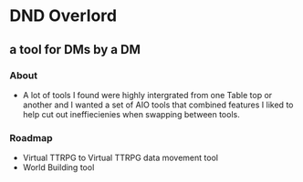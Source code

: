 # DND Overlord
## a tool for DMs by a DM

### About
- A lot of tools I found were highly intergrated from one Table top or another and I wanted a set of AIO tools that combined features I liked to help cut out ineffiecienies when swapping between tools. 

### Roadmap
- Virtual TTRPG to Virtual TTRPG data movement tool
- World Building tool
